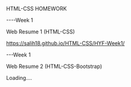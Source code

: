  HTML-CSS HOMEWORK

 ----Week 1 
 
 Web Resume 1 (HTML-CSS)

 https://salih18.github.io/HTML-CSS/HYF-Week1/  
 
 
 ---Week 1 
 
 Web Resume 2 (HTML-CSS-Bootstrap)
 
 Loading....
 
 



